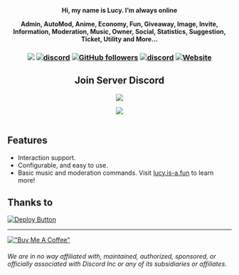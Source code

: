 <div align="center">
  <strong>
      <p>Hi, my name is Lucy. I’m always online</p>
    <p>Admin, AutoMod, Anime, Economy, Fun, Giveaway, Image, Invite, Information, Moderation, Music, Owner, Social, Statistics, Suggestion, Ticket, Utility and More...</p>
  </strong>
<h3 align="center">

![](https://visitor-badge.laobi.icu/badge?page_id=lrmn7.lrmn7&)
[![discord](https://img.shields.io/badge/Invite_Bot-5865F2.svg?&style=flat-square&logo=discord&logoColor=white&link=https://discord.com/api/oauth2/authorize?client_id=928966154817523723&permissions=552439376950&redirect_uri=https%3A%2F%2Flucy.hop.sh%2Fapi%2Fcallback&response_type=code&scope=bot%20applications.commands%20guilds.join)](https://discord.com/api/oauth2/authorize?client_id=928966154817523723&permissions=552439376950&redirect_uri=https%3A%2F%2Flucy.hop.sh%2Fapi%2Fcallback&response_type=code&scope=bot%20applications.commands%20guilds.join)
[![GitHub followers](https://img.shields.io/github/followers/miu-discord?label=Follow&style=social)](https://github.com/miu-discord)
[![discord](https://img.shields.io/badge/Join_Discord-5865F2.svg?&style=flat-square&logo=discord&logoColor=white&link=https://discord.gg/WFfjrQxnfH)](https://discord.gg/WFfjrQxnfH)
[![Website](https://img.shields.io/badge/Website-Visit%20Now-blue?style=flat&logo=About.me&logoColor=white)](https://lucy.is-a.fun)

## Join Server Discord
<p align="center"> 
  <a href="https://discord.gg/WFfjrQxnfH" target="_blank"> <img src="https://discordapp.com/api/guilds/1088032923443277824/widget.png?style=banner2"/> </a> 
</p>

</h3>
</div>

<div align="center">
  <img src="https://cdn.discordapp.com/attachments/1098969636306960465/1149868737831383100/lucybott.png"/>
</div>

<br>


## Features
- Interaction support.
- Configurable, and easy to use.
- Basic music and moderation commands.
Visit [lucy.is-a.fun](https://lucy.is-a.fun/) to learn more!

## Thanks to 
[![Deploy Button](https://cdn.hop.io/assets/deploy-button/button.svg)](https://console.hop.io/deploy-button)

----

[!["Buy Me A Coffee"](https://www.buymeacoffee.com/assets/img/custom_images/orange_img.png)](https://www.buymeacoffee.com/LRMN)

###### We are in no way affiliated with, maintained, authorized, sponsored, or officially associated with Discord Inc or any of its subsidiaries or affiliates.
<!-- Heavily inspired by https://github.com/crunchy-lab !-->
